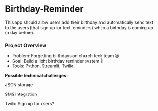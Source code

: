 # Birthday-Reminder
This app should allow users add their birthday and automatically send text to the users (that sign up for text reminders) when a birthday is coming up (a day before).

### Project Overview

- Problem: Forgetting birthdays on church tech team 😢
- Goal: Build a light birthday reminder system 📆
- Tools: Python, Streamlit, Twilio

**Possible technical challenges:**

JSON storage

SMS Integration

Twilio Sign up for users?
